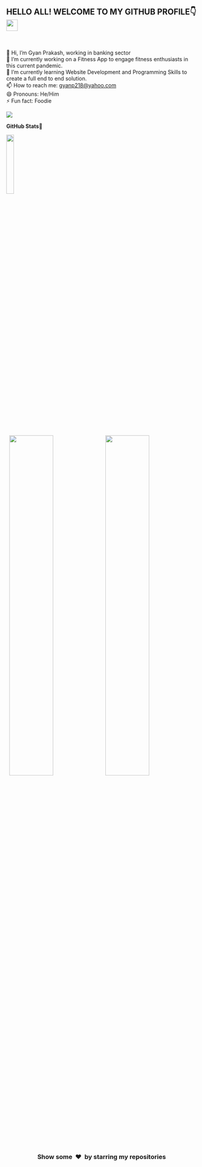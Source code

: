 <!---
Please consider starring the repo if you find this useful in any manner
or use it. It helps me a lot.
-->

<h2>HELLO ALL! WELCOME TO MY GITHUB PROFILE👇<img src="https://raw.githubusercontent.com/MartinHeinz/MartinHeinz/master/wave.gif" width="30px"></h2><br>

<!--
**Johnrambo-code/johnrambo-code** is a ✨ _special_ ✨ repository because its `README.md` (this file) appears on your GitHub profile.

Here are some ideas to get you started:
-->

👋 Hi, I’m Gyan Prakash, working in banking sector </br>
🔭 I’m currently working on a Fitness App to engage fitness enthusiasts in this current pandemic. </br>
🌱 I’m currently learning Website Development and Programming Skills to create a full end to end solution. </br>
📫 How to reach me: gyanp218@yahoo.com </br>
😄 Pronouns: He/Him </br>
⚡ Fun fact: Foodie 


<!--Trap--:)-->
<a href="https://github.com/404"><img src="https://user-images.githubusercontent.com/73097560/115834477-dbab4500-a447-11eb-908a-139a6edaec5c.gif"></a>


**GitHub Stats🎯**<br>

<img width="20%" src="https://profile-counter.glitch.me/{johnrambo-code}/count.svg" /> 

<p align="left">
  <img width="48%" src="https://github-readme-stats.vercel.app/api?username=johnrambo-code&show_icons=true&theme=tokyonight&count_private=true&include_all_commits=true" /> 
  <img width="48%" src="https://github-readme-streak-stats.herokuapp.com/?user=johnrambo-code&theme=tokyonight" />
</p>


<h3 align="center">Show some &nbsp;❤️&nbsp; by starring my repositories</h3>


